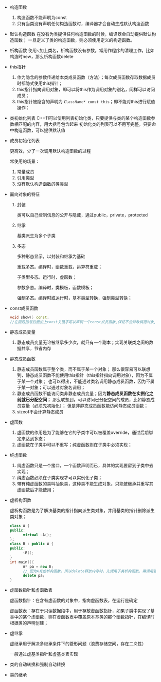 * 构造函数
  1. 构造函数不能声明为const
  2. 只有当类没有声明任何构造函数时，编译器才会自动生成默认构造函数
  
* 默认构造函数
  在没有为类提供任何构造函数的时候，编译器会自动提供默认构造函数；
  一旦定义了类的构造函数，则必须使用定义的构造函数。

* 析构函数
  使用~加上类名，析构函数没有参数，常用作程序的清理工作，比如构造时new，那么析构函数delete

* this指针

  1. 作为隐含的参数传递给本类成员函数（方法）；每次成员函数存取数据成员时都隐式使用this指针；
  2. this指针指向调用对象，即可以将this作为调用对象的别名，同样可以访问成员；
  3. this指针被隐含的声明为 `ClassName* const this`；即不能对this进行赋值操作； 

* 类初始化列表
  C++11可以使用列表初始化类，只要提供与类的某个构造函数参数相匹配的内容，用大括号包含起来
  初始化类的列表可以不用写完整，只要命中构造函数，可以提供默认值

* 成员初始化列表
  
  更高效，少了一次调用默认构造函数的过程

  常使用的场景：
  
  1. 常量成员
  2. 引用类型
  3. 没有默认构造函数的类类型
  
* 面向对象的特征

  1. 封装

     类可以自己控制信息的公开与隐藏，通过public，private，protected

  2. 继承

     基类派生为多个子类

  3. 多态

     多种形态显示，以封装和继承为基础

     重载多态。编译时，函数重载，运算符重载；

     子类型多态。运行时，虚函数；

     参数多态。编译时，类模板，函数模板；

     强制多态。编译时或运行时，基本类型转换，强制类型转换；

* const成员函数

  ```c++
  void show() const; 
  //在函数括号后面加上const关键字可以声明一个const成员函数,保证不会修改调用对象,可以看做this加上const限制修改成员值
  ```

* 静态成员变量

  1. 静态成员变量无论被继承多少次，就只有一个副本；实现关联类之间的数据共享，节省内存

* 静态成员函数
  
  1. 静态成员函数属于整个类，而不属于某一个对象；
     那么很容易可以联想到，静态成员函数不能使用this指针（this指针指向调用对象），因为不属于某一个对象；
     也可以得出，不能通过类名调用静态成员函数，因为不属于某一对象；可以通过对象名调用；
  2. 静态成员函数不能访问类非静态成员变量；因为**静态成员函数在实例化之前就已分配空间**；
     那么联想到，可以访问已分配空间的成员，比如静态成员变量（必须先初始化）；
     但是非静态成员函数能访问静态成员函数；
  3. sizeof不会计算静态成员
  
* 虚函数
  
  1. 虚函数的作用是为了能够在它的子类中可以被覆盖override，通过后期绑定来达到多态；
  2. 虚函数在子类中可以不重写；纯虚函数则在子类中必须实现；
  
* 纯虚函数
  
  1. 纯虚函数只是一个接口，一个函数声明而已，具体的实现要留到子类中去实现；
  2. 纯虚函数必须在子类实现才可以实例化子类；
  3. 带有纯虚函数的类叫抽象类，这种类不能生成对象，只能被继承并重写其虚函数后才能使用；
  
* 虚析构函数

  虚析构函数是为了解决基类的指针指向派生类对象，并用基类的指针删除派生类对象；

  ```C++
  class A {
  public: 
  		virtual ~A();
  };
  class B : public A {
  public:
  		~B();
  }
  int main(){
  		A* pa = new B;
  		// 因为A有虚析构函数，所以delete释放内存时，先调用子类析构函数，再调用基类虚构函数，防止内存泄露；
  		delete pa; 
  }
  ```

* 虚函数指针和虚函数表

  虚函数指针：在含有虚函数的对象中，指向虚函数表，在运行是确定

  虚函数表：存在于只读数据段中，用于存放虚函数指针，如果子类中实现了基类中的某个虚函数，则在虚函数表中覆盖原本基类的那个函数指针，在编译时根据类的声明创建；

* 虚继承
  
  虚继承用于解决多继承条件下的菱形问题（浪费存储空间，存在二义性）
  
  一般通过虚基类指针和虚基类表实现
  
* 类的自动转换和强制自动转换

* 类的继承

